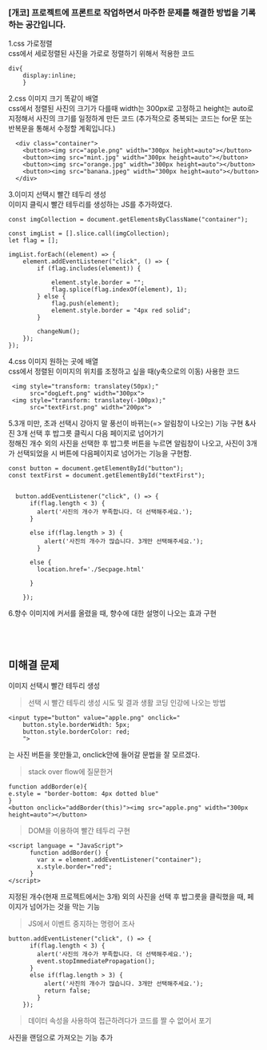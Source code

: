 ### [개코] 프로젝트에 프론트로 작업하면서 마주한 문제를 해결한 방법을 기록하는 공간입니다.<br>

1.css 가로정렬<br>
css에서 세로정렬된 사진을 가로로 정렬하기 위해서 적용한 코드
```
div{
    display:inline;
    }
```
2.css 이미지 크기 똑같이 배열<br>
css에서 정렬된 사진의 크기가 다를때 width는 300px로 고정하고 height는 auto로 지정해서 사진의 크기를 일정하게 만든 코드
(추가적으로 중복되는 코드는 for문 또는 반복문을 통해서 수정할 계획입니다.)
```
  <div class="container">
    <button><img src="apple.png" width="300px height=auto"></button>
    <button><img src="mint.jpg" width="300px height=auto"></button>
    <button><img src="orange.jpg" width="300px height=auto"></button>
    <button><img src="banana.jpeg" width="300px height=auto"></button>
  </div>
```
3.이미지 선택시 빨간 테두리 생성<br>
이미지 클릭시 빨간 테두리를 생성하는 JS를 추가하였다.
```
const imgCollection = document.getElementsByClassName("container");

const imgList = [].slice.call(imgCollection);
let flag = [];

imgList.forEach((element) => {
    element.addEventListener("click", () => {
        if (flag.includes(element)) {

            element.style.border = "";
            flag.splice(flag.indexOf(element), 1);
        } else {
            flag.push(element);
            element.style.border = "4px red solid";
        }

        changeNum();
    });
});
```

4.css 이미지 원하는 곳에 배열<br>
css에서 정렬된 이미지의 위치를 조정하고 싶을 때(y축으로의 이동) 사용한 코드
```
 <img style="transform: translatey(50px);"
      src="dogLeft.png" width="300px">
 <img style="transform: translatey(-100px);"
      src="textFirst.png" width="200px">
```

5.3개 미만, 초과 선택시 강아지 말 풍선이 바뀌는(=> 알림창이 나오는) 기능 구현
&사진 3개 선택 후 밥그릇 클릭시 다음 페이지로 넘어가기<br>
정해진 개수 외의 사진을 선택한 후 밥그릇 버튼을 누르면 알림창이 나오고,
사진이 3개가 선택되었을 시 버튼에 다음페이지로 넘어가는 기능을 구현함.
```
const button = document.getElementById("button");
const textFirst = document.getElementById("textFirst");


  button.addEventListener("click", () => {
      if(flag.length < 3) {
        alert('사진의 개수가 부족합니다. 더 선택해주세요.');
      }

      else if(flag.length > 3) {
          alert('사진의 개수가 많습니다. 3개만 선택해주세요.');
        }

      else {
        location.href='./Secpage.html'

      }

    });
```
6.향수 이미지에 커서를 올렸을 때, 향수에 대한 설명이 나오는 효과 구현

<br><br>
## 미해결 문제<br>
이미지 선택시 빨간 테두리 생성<br>
>선택 시 빨간 테두리 생성 시도 및 결과
생활 코딩 인강에 나오는 방법
```
<input type="button" value="apple.png" onclick="
    button.style.borderWidth: 5px;
    button.style.borderColor: red;
    ">
```
는 사진 버튼을 못만들고, onclick안에 들어갈 문법을 잘 모르겠다.

>stack over flow에 질문한거
```
function addBorder(e){
e.style = "border-bottom: 4px dotted blue"
}
<button onclick="addBorder(this)"><img src="apple.png" width="300px height=auto"></button>
```
>DOM을 이용하여 빨간 테두리 구현
```
<script language = "JavaScript">
      function addBorder() {
        var x = element.addEventListener("container");
        x.style.border="red";
      }
</script>
```

지정된 개수(현재 프로젝트에서는 3개) 외의 사진을 선택 후 밥그릇을 클릭했을 때, 페이지가 넘어가는 것을 막는 기능<br>
>JS에서 이벤트 중지하는 명령어 조사
```
button.addEventListener("click", () => {
      if(flag.length < 3) {
        alert('사진의 개수가 부족합니다. 더 선택해주세요.');
        event.stopImmediatePropagation();
      }
      else if(flag.length > 3) {
          alert('사진의 개수가 많습니다. 3개만 선택해주세요.');
          return false;
        }
    });
```
>데이터 속성을 사용하여 접근하려다가 코드를 짤 수 없어서 포기

사진을 랜덤으로 가져오는 기능 추가
